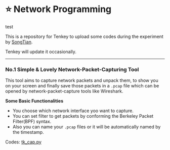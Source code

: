 # :star: Network Programming

test

This is a repository for Tenkey to upload some codes during the experiment by [SongTian](http://cs.bit.edu.cn/szdw/jsml/fjs/st/index.htm).

Tenkey will update it occasionally.

---

### No.1 Simple & Lovely Network-Packet-Capturing Tool

This tool aims to capture network packets and unpack them, to show you on your screen and finally save those packets in a `.pcap` file which can be opened by network-packet-capture tools like Wireshark.

**Some Basic Functionalities**
- You choose which network interface yoo want to capture.
- You can set filter to get packets by conforming the Berkeley Packet Filter(BPF) syntax.
- Also you can name your `.pcap` files or it will be automatically named by the timestamp.

Codes:  [tk_cap.py](https://github.com/tenkeyseven/Network_Programing/blob/master/tk_cap.py)
